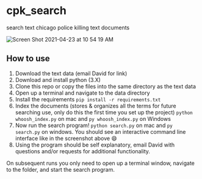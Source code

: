 # cpk_search
search text chicago police killing text documents

![Screen Shot 2021-04-23 at 10 54 19 AM](https://user-images.githubusercontent.com/19617527/115890130-9c1e3200-a422-11eb-99ef-859fc2b054f1.png)

## How to use

1) Download the text data (email David for link)
2) Download and install python (3.X)
3) Clone this repo or copy the files into the same directory as the text data
4) Open up a terminal and navigate to the data directory
5) Install the requirements `pip install -r requirements.txt`
6) Index the documents (stores & organizes all the terms for future searching use, only do this the first time you set up the project) `python whoosh_index.py` on mac and `py whoosh_index.py` on Windows
7) Now run the search program! `python search.py` on mac and `py search.py` on windows. You should see an interactive command line interface like in the screenshot above :smile:
8) Using the program should be self explanatory, email David with questions and/or requests for additional functionality.


On subsequent runs you only need to open up a terminal window, navigate to the folder, and start the search program.

